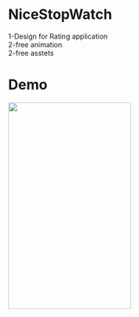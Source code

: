 # NiceStopWatch
1-Design for Rating application  <br>
2-free animation <br>
2-free asstets 

# Demo
<p float="left">
<img src="https://github.com/ShamsEldeenAnd/NiceStopWatch/blob/master/images/stopwatch.gif" width="250"height="420" />
